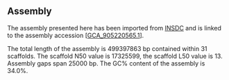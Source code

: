 **Assembly**
--------

The assembly presented here has been imported from [INSDC](http://www.insdc.org) and is linked to the assembly accession [[GCA\_905220565.1](http://www.ebi.ac.uk/ena/data/view/GCA_905220565.1)].

The total length of the assembly is 499397863 bp contained within 31 scaffolds.
The scaffold N50 value is 17325599, the scaffold L50 value is 13.
Assembly gaps span 25000 bp. The GC% content of the assembly is 34.0%.

